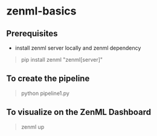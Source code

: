 # zenml-basics

## Prerequisites 
- install zenml server locally and zenml dependency
> pip install zenml "zenml[server]"

## To create the pipeline
> python pipeline1.py

## To visualize on the ZenML Dashboard
> zenml up

